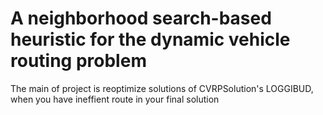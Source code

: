# A neighborhood search-based heuristic for the dynamic vehicle routing problem
The main of project is reoptimize solutions of CVRPSolution's LOGGIBUD, when you have ineffient route in your final solution   
